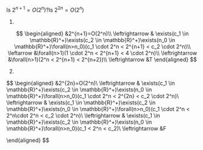 Is $2^{n+1}=O(2^n)$?Is $2^{2n}=O(2^n)$

1.

$$
\begin{aligned}
&2^{n+1}=O(2^n)\\
\leftrightarrow & \exists(c_1 \in \mathbb{R}^+)\exists(c_2 \in \mathbb{R}^+)\exists(n_0 \in \mathbb{R}^+)\forall(n>n_0)(c_1 \cdot 2^n < 2^{n+1} < c_2 \cdot 2^n)\\
\leftarrow &\forall(n>1)(1 \cdot 2^n < 2^{n+1} < 4 \cdot 2^n)\\
\leftrightarrow &\forall(n>1)(2^n < 2^{n+1} < 2^{n+2})\\
\leftrightarrow &T
\end{aligned}
$$

2.

$$
\begin{aligned}
&2^{2n}=O(2^n)\\
\leftrightarrow & \exists(c_1 \in \mathbb{R}^+)\exists(c_2 \in \mathbb{R}^+)\exists(n_0 \in \mathbb{R}^+)\forall(n>n_0)(c_1 \cdot 2^n < 2^{2n} < c_2 \cdot 2^n)\\
\leftrightarrow & \exists(c_1 \in \mathbb{R}^+)\exists(c_2 \in \mathbb{R}^+)\exists(n_0 \in \mathbb{R}^+)\forall(n>n_0)(c_1 \cdot 2^n < 2^n\cdot 2^n < c_2 \cdot 2^n)\\
\leftrightarrow & \exists(c_1 \in \mathbb{R}^+)\exists(c_2 \in \mathbb{R}^+)\exists(n_0 \in \mathbb{R}^+)\forall(n>n_0)(c_1 < 2^n < c_2)\\
\leftrightarrow &F

\end{aligned}
$$
